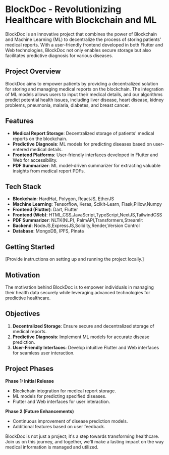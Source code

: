 # BlockDoc - Revolutionizing Healthcare with Blockchain and ML

BlockDoc is an innovative project that combines the power of Blockchain and Machine Learning (ML) to decentralize the process of storing patients' medical reports. With a user-friendly frontend developed in both Flutter and Web technologies, BlockDoc not only enables secure storage but also facilitates predictive diagnosis for various diseases.

## Project Overview

BlockDoc aims to empower patients by providing a decentralized solution for storing and managing medical reports on the blockchain. The integration of ML models allows users to input their medical details, and our algorithms predict potential health issues, including liver disease, heart disease, kidney problems, pneumonia, malaria, diabetes, and breast cancer.

## Features

- **Medical Report Storage**: Decentralized storage of patients' medical reports on the blockchain.
- **Predictive Diagnosis**: ML models for predicting diseases based on user-entered medical details.
- **Frontend Platforms**: User-friendly interfaces developed in Flutter and Web for accessibility.
- **PDF Summarizer**: ML model-driven summarizer for extracting valuable insights from medical report PDFs.

## Tech Stack

- **Blockchain**: HardHat, Polygon, ReactJS, EtherJS
- **Machine Learning**: Tensorflow, Keras, Scikit-Learn, Flask,Pillow,Numpy
- **Frontend (Flutter)**: Dart, Flutter
- **Frontend (Web)**: HTML,CSS,JavaScript,TypeScript,NextJS,TailwindCSS
- **PDF Summarizer**: NLTK(NLP), PalmAPI,Transformers,Streamlit
- **Backend**: NodeJS,ExpressJS,Solidity,Render,Version Control
- **Database**: MongoDB, IPFS, Pinata
## Getting Started

[Provide instructions on setting up and running the project locally.]

## Motivation

The motivation behind BlockDoc is to empower individuals in managing their health data securely while leveraging advanced technologies for predictive healthcare.

## Objectives

1. **Decentralized Storage**: Ensure secure and decentralized storage of medical reports.
2. **Predictive Diagnosis**: Implement ML models for accurate disease prediction.
3. **User-Friendly Interfaces**: Develop intuitive Flutter and Web interfaces for seamless user interaction.

## Project Phases

**Phase 1: Initial Release**

- Blockchain integration for medical report storage.
- ML models for predicting specified diseases.
- Flutter and Web interfaces for user interaction.

**Phase 2 (Future Enhancements)**

- Continuous improvement of disease prediction models.
- Additional features based on user feedback.


BlockDoc is not just a project; it's a step towards transforming healthcare. Join us on this journey, and together, we'll make a lasting impact on the way medical information is managed and utilized.
